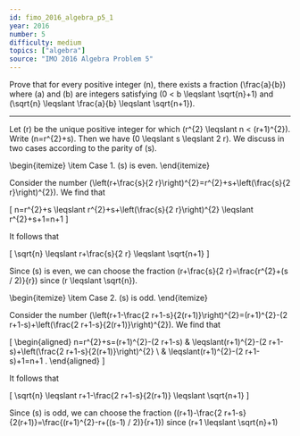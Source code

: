 ```yaml
---
id: fimo_2016_algebra_p5_1
year: 2016
number: 5
difficulty: medium
topics: ["algebra"]
source: "IMO 2016 Algebra Problem 5"
---
```


Prove that for every positive integer \(n\), there exists a fraction \(\frac{a}{b}\) where \(a\) and \(b\) are integers satisfying \(0 < b \leqslant \sqrt{n}+1\) and \(\sqrt{n} \leqslant \frac{a}{b} \leqslant \sqrt{n+1}\).

---
Let \(r\) be the unique positive integer for which \(r^{2} \leqslant n < (r+1)^{2}\). Write \(n=r^{2}+s\). Then we have \(0 \leqslant s \leqslant 2 r\). We discuss in two cases according to the parity of \(s\).

\begin{itemize}
 \item Case 1. \(s\) is even.
\end{itemize}

Consider the number \(\left(r+\frac{s}{2 r}\right)^{2}=r^{2}+s+\left(\frac{s}{2 r}\right)^{2}\). We find that

\[
n=r^{2}+s \leqslant r^{2}+s+\left(\frac{s}{2 r}\right)^{2} \leqslant r^{2}+s+1=n+1
\]

It follows that

\[
\sqrt{n} \leqslant r+\frac{s}{2 r} \leqslant \sqrt{n+1}
\]

Since \(s\) is even, we can choose the fraction \(r+\frac{s}{2 r}=\frac{r^{2}+(s / 2)}{r}\) since \(r \leqslant \sqrt{n}\).

\begin{itemize}
 \item Case 2. \(s\) is odd.
\end{itemize}

Consider the number \(\left(r+1-\frac{2 r+1-s}{2(r+1)}\right)^{2}=(r+1)^{2}-(2 r+1-s)+\left(\frac{2 r+1-s}{2(r+1)}\right)^{2}\). We find that

\[
\begin{aligned}
n=r^{2}+s=(r+1)^{2}-(2 r+1-s) & \leqslant(r+1)^{2}-(2 r+1-s)+\left(\frac{2 r+1-s}{2(r+1)}\right)^{2} \\
& \leqslant(r+1)^{2}-(2 r+1-s)+1=n+1 .
\end{aligned}
\]

It follows that

\[
\sqrt{n} \leqslant r+1-\frac{2 r+1-s}{2(r+1)} \leqslant \sqrt{n+1}
\]

Since \(s\) is odd, we can choose the fraction \((r+1)-\frac{2 r+1-s}{2(r+1)}=\frac{(r+1)^{2}-r+((s-1) / 2)}{r+1}\) since \(r+1 \leqslant \sqrt{n}+1\)
